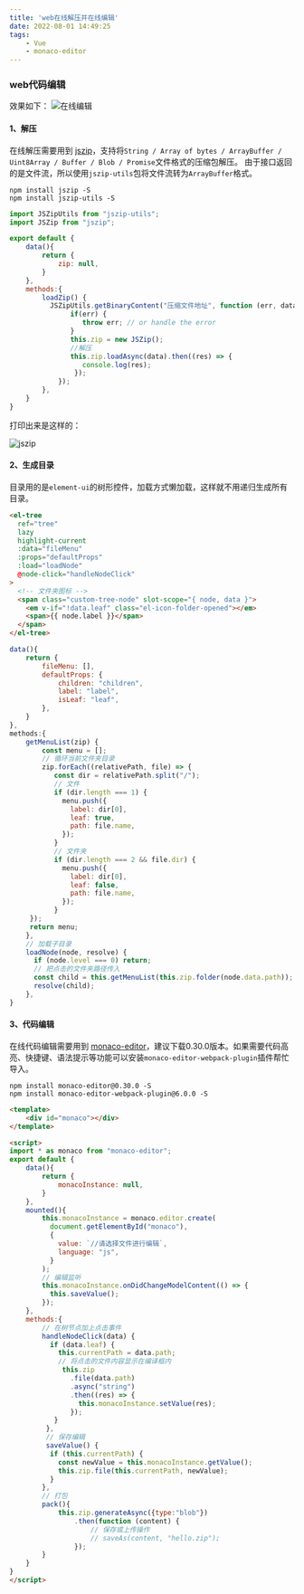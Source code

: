 ```yaml
---
title: 'web在线解压并在线编辑'
date: 2022-08-01 14:49:25
tags: 
	- Vue
	- monaco-editor
---
```


### web代码编辑
效果如下：
![在线编辑](https://img-blog.csdnimg.cn/f7cb00c0913d44a7b887abd0f916ab0b.png)

#### 1、解压
在线解压需要用到 [jszip](https://stuk.github.io/jszip/documentation/api_jszip.html)，支持将`String / Array of bytes / ArrayBuffer / Uint8Array / Buffer / Blob / Promise`文件格式的压缩包解压。
由于接口返回的是文件流，所以使用`jszip-utils`包将文件流转为`ArrayBuffer`格式。
```shell
npm install jszip -S
npm install jszip-utils -S
```
```js
import JSZipUtils from "jszip-utils";
import JSZip from "jszip";

export default {
	data(){
		return {
			zip: null,
		}
	},
  	methods:{
		loadZip() {
	      JSZipUtils.getBinaryContent("压缩文件地址", function (err, data) {
			   if(err) {
			      throw err; // or handle the error
			   }
			   this.zip = new JSZip();
			   //解压
			   this.zip.loadAsync(data).then((res) => {		
	              console.log(res);
	            });
			});
	    },
	}
}
```
打印出来是这样的：

![jszip](https://img-blog.csdnimg.cn/fdac0d1ad5b943e2808036c6e50dcd02.png)
#### 2、生成目录
目录用的是`element-ui`的树形控件，加载方式懒加载，这样就不用递归生成所有目录。
```html
<el-tree
  ref="tree"
  lazy
  highlight-current
  :data="fileMenu"
  :props="defaultProps"
  :load="loadNode"
  @node-click="handleNodeClick"
>
  <!-- 文件夹图标 -->
  <span class="custom-tree-node" slot-scope="{ node, data }">
    <em v-if="!data.leaf" class="el-icon-folder-opened"></em>
    <span>{{ node.label }}</span>
  </span>
</el-tree>
```
```js
data(){
	return {
		fileMenu: [],
		defaultProps: {
	        children: "children",
	        label: "label",
	        isLeaf: "leaf",
	    },
	}
},
methods:{
	getMenuList(zip) {
		const menu = [];
		// 循环当前文件夹目录
		zip.forEach((relativePath, file) => {
		   const dir = relativePath.split("/");
		   // 文件
		   if (dir.length === 1) {
		     menu.push({
		       label: dir[0],
		       leaf: true,
		       path: file.name,
		     });
		   }
		   // 文件夹
		   if (dir.length === 2 && file.dir) {
		     menu.push({
		       label: dir[0],
		       leaf: false,
		       path: file.name,
		     });
		   }
	 });
	 return menu;
	},
	// 加载子目录
	loadNode(node, resolve) {
	  if (node.level === 0) return;
	  // 把点击的文件夹路径传入
	  const child = this.getMenuList(this.zip.folder(node.data.path));
	  resolve(child);
	},
}
```

#### 3、代码编辑
在线代码编辑需要用到 [monaco-editor](https://microsoft.github.io/monaco-editor/api/index.html)，建议下载0.30.0版本。如果需要代码高亮、快捷键、语法提示等功能可以安装`monaco-editor-webpack-plugin`插件帮忙导入。
```shell
npm install monaco-editor@0.30.0 -S
npm install monaco-editor-webpack-plugin@6.0.0 -S
```
```html
<template>
	<div id="monaco"></div>
</template>

<script>
import * as monaco from "monaco-editor";
export default {
	data(){
		return {
			monacoInstance: null,
		}
	},
	mounted(){
		this.monacoInstance = monaco.editor.create(
		  document.getElementById("monaco"),
		  {
		    value: `//请选择文件进行编辑`,
		    language: "js",
		  }
		);
		// 编辑监听
	    this.monacoInstance.onDidChangeModelContent(() => {
	      this.saveValue();
	    });
	},
	methods:{
		// 在树节点加上点击事件
		handleNodeClick(data) {
		  if (data.leaf) {
		  	this.currentPath = data.path;
		  	// 将点击的文件内容显示在编译框内
		     this.zip
		       .file(data.path)
		       .async("string")
		       .then((res) => {
		         this.monacoInstance.setValue(res);
		       });
		   }
		 },
		 // 保存编辑
		 saveValue() {
	      if (this.currentPath) {
	        const newValue = this.monacoInstance.getValue();
	        this.zip.file(this.currentPath, newValue);
	      }
	    },
	    // 打包
	    pack(){
			this.zip.generateAsync({type:"blob"})
				.then(function (content) {
				    // 保存或上传操作
				    // saveAs(content, "hello.zip");
				});
		}
	}
}
</script>
```